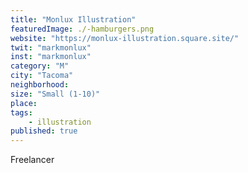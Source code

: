 ```yaml
---
title: "Monlux Illustration"
featuredImage: ./-hamburgers.png
website: "https://monlux-illustration.square.site/"
twit: "markmonlux"
inst: "markmonlux"
category: "M"
city: "Tacoma"
neighborhood:
size: "Small (1-10)"
place: 
tags:
    - illustration
published: true
---
```

Freelancer


